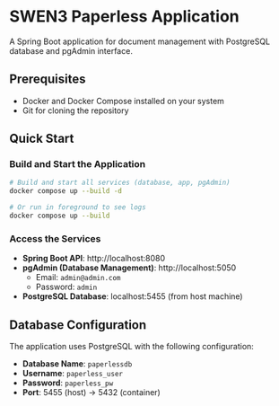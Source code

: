 # SWEN3 Paperless Application

A Spring Boot application for document management with PostgreSQL database and pgAdmin interface.

## Prerequisites

- Docker and Docker Compose installed on your system
- Git for cloning the repository

## Quick Start

### Build and Start the Application

```bash
# Build and start all services (database, app, pgAdmin)
docker compose up --build -d

# Or run in foreground to see logs
docker compose up --build
```

### Access the Services

- **Spring Boot API**: http://localhost:8080
- **pgAdmin (Database Management)**: http://localhost:5050
  - Email: `admin@admin.com`
  - Password: `admin`
- **PostgreSQL Database**: localhost:5455 (from host machine)

## Database Configuration

The application uses PostgreSQL with the following configuration:

- **Database Name**: `paperlessdb`
- **Username**: `paperless_user`
- **Password**: `paperless_pw`
- **Port**: 5455 (host) → 5432 (container)
